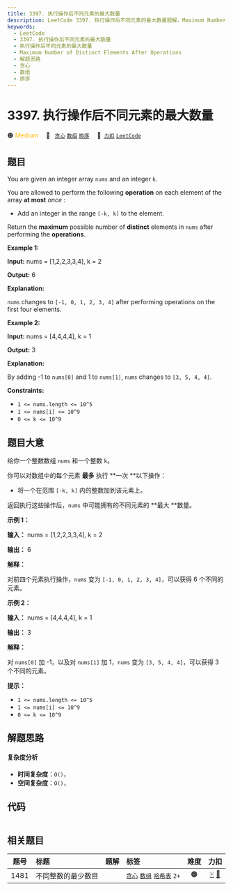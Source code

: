 ```yaml
---
title: 3397. 执行操作后不同元素的最大数量
description: LeetCode 3397. 执行操作后不同元素的最大数量题解，Maximum Number of Distinct Elements After Operations，包含解题思路、复杂度分析以及完整的 JavaScript 代码实现。
keywords:
  - LeetCode
  - 3397. 执行操作后不同元素的最大数量
  - 执行操作后不同元素的最大数量
  - Maximum Number of Distinct Elements After Operations
  - 解题思路
  - 贪心
  - 数组
  - 排序
---
```


# 3397. 执行操作后不同元素的最大数量

🟠 <font color=#ffb800>Medium</font>&emsp; 🔖&ensp; [`贪心`](/tag/greedy.md) [`数组`](/tag/array.md) [`排序`](/tag/sorting.md)&emsp; 🔗&ensp;[`力扣`](https://leetcode.cn/problems/maximum-number-of-distinct-elements-after-operations) [`LeetCode`](https://leetcode.com/problems/maximum-number-of-distinct-elements-after-operations)

## 题目

You are given an integer array `nums` and an integer `k`.

You are allowed to perform the following **operation** on each element of the
array **at most** _once_ :

  * Add an integer in the range `[-k, k]` to the element.

Return the **maximum** possible number of **distinct** elements in `nums`
after performing the **operations**.



**Example 1:**

**Input:** nums = [1,2,2,3,3,4], k = 2

**Output:** 6

**Explanation:**

`nums` changes to `[-1, 0, 1, 2, 3, 4]` after performing operations on the
first four elements.

**Example 2:**

**Input:** nums = [4,4,4,4], k = 1

**Output:** 3

**Explanation:**

By adding -1 to `nums[0]` and 1 to `nums[1]`, `nums` changes to `[3, 5, 4,
4]`.



**Constraints:**

  * `1 <= nums.length <= 10^5`
  * `1 <= nums[i] <= 10^9`
  * `0 <= k <= 10^9`


## 题目大意

给你一个整数数组 `nums` 和一个整数 `k`。

你可以对数组中的每个元素 **最多** 执行 **一次  **以下操作：

  * 将一个在范围 `[-k, k]` 内的整数加到该元素上。

返回执行这些操作后，`nums` 中可能拥有的不同元素的 **最大  **数量。



**示例 1：**

**输入：** nums = [1,2,2,3,3,4], k = 2

**输出：** 6

**解释：**

对前四个元素执行操作，`nums` 变为 `[-1, 0, 1, 2, 3, 4]`，可以获得 6 个不同的元素。

**示例 2：**

**输入：** nums = [4,4,4,4], k = 1

**输出：** 3

**解释：**

对 `nums[0]` 加 -1，以及对 `nums[1]` 加 1，`nums` 变为 `[3, 5, 4, 4]`，可以获得 3 个不同的元素。



**提示：**

  * `1 <= nums.length <= 10^5`
  * `1 <= nums[i] <= 10^9`
  * `0 <= k <= 10^9`


## 解题思路

#### 复杂度分析

- **时间复杂度**：`O()`，
- **空间复杂度**：`O()`，

## 代码

```javascript

```

## 相关题目

<!-- prettier-ignore -->
| 题号 | 标题 | 题解 | 标签 | 难度 | 力扣 |
| :------: | :------ | :------: | :------ | :------: | :------: |
| 1481 | 不同整数的最少数目 |  |  [`贪心`](/tag/greedy.md) [`数组`](/tag/array.md) [`哈希表`](/tag/hash-table.md) `2+` | 🟠 | [🀄️](https://leetcode.cn/problems/least-number-of-unique-integers-after-k-removals) [🔗](https://leetcode.com/problems/least-number-of-unique-integers-after-k-removals) |